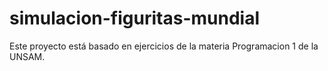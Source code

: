 # simulacion-figuritas-mundial
Este proyecto está basado en ejercicios de la materia Programacion 1 de la UNSAM.
